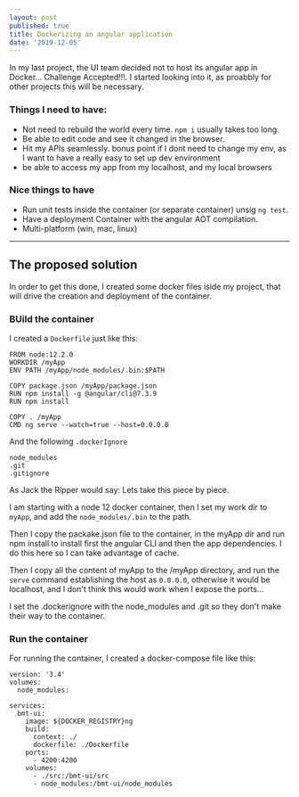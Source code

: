```yaml
---
layout: post
published: true
title: Dockerizing an angular application
date: '2019-12-05'
---
```

In my last project, the UI team decided not to host its angular app in Docker... Challenge Accepted!!!.
I started looking into it, as proabbly for other projects this will be necessary.
### Things I need to have:
- Not need to rebuild the world every time. `npm i` usually takes too long.
- Be able to edit code and see it changed in the browser.
- Hit my APIs seamlessly. bonus point if I dont need to change my env, as I want to have a really easy to set up dev environment
- be able to access my app from my localhost, and my local browsers

### Nice things to have
- Run unit tests inside the container (or separate container) unsig `ng test`.
- Have a deployment Container with the angular AOT compilation.
- Multi-platform (win, mac, linux)

------------
## The proposed solution

In order to get this done, I created some docker files iside my project, that will drive the creation and deployment of the container.
### BUild the container
I created a `Dockerfile` just like this:
```
FROM node:12.2.0
WORKDIR /myApp
ENV PATH /myApp/node_modules/.bin:$PATH

COPY package.json /myApp/package.json
RUN npm install -g @angular/cli@7.3.9
RUN npm install

COPY . /myApp
CMD ng serve --watch=true --host=0.0.0.0
```
And the following `.dockerIgnore`
```
node_modules
.git
.gitignore
```
As Jack the Ripper would say: Lets take this piece by piece.

I am starting with a node 12 docker container, then I set my work dir to `myApp`, and add the `node_modules/.bin` to the path.

Then I copy the packake.json file to the container, in the myApp dir and run npm install to install first the angular CLI and then the app dependencies. I do this here so I can take advantage of cache.

Then I copy all the content of myApp to the /myApp directory, and run the `serve` command establishing the host as `0.0.0.0`, otherwise it would be localhost, and I don't think this would work when I expose the ports...

I set the .dockerignore with the node_modules and .git so they don't make their way to the container.

### Run the container
For running the container, I created a docker-compose file like this:
```
version: '3.4'
volumes:
  node_modules:

services:
  bmt-ui:
    image: ${DOCKER_REGISTRY}ng
    build:
      context: ./
      dockerfile: ./Dockerfile
    ports:
      - 4200:4200
    volumes:
      - ./src:/bmt-ui/src
      - node_modules:/bmt-ui/node_modules
```





